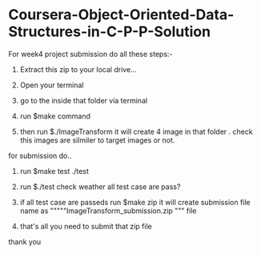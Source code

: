 # Coursera-Object-Oriented-Data-Structures-in-C-P-P-Solution



For week4 project submission do all these steps:-

1. Extract this zip to your local drive...

2. Open your terminal

3. go to the inside that folder via terminal

4. run $make command

5. then run  $./ImageTransform
     it will create 4 image in that folder . check this images are silmiler to target images or not.

for submission do..

1. run $make test ./test

2. run $./test 
     check weather all test case are pass?
3. if all test case are passeds run $make zip
    it will create submission file name as """""ImageTransform_submission.zip """ file 
4. that's all you need to submit that zip file

thank you
